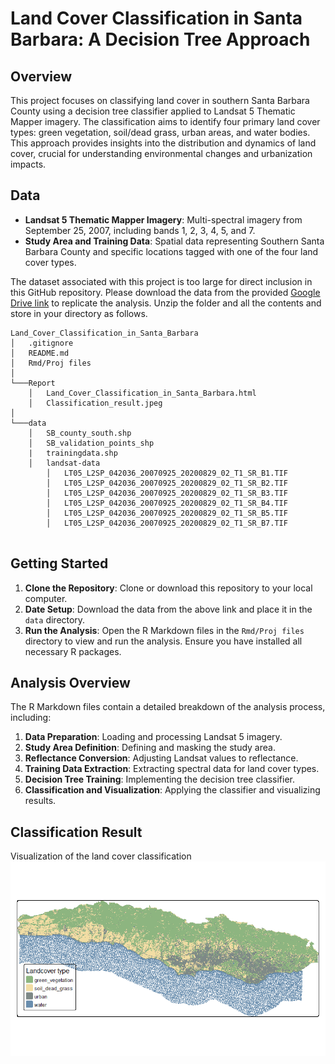 # Land Cover Classification in Santa Barbara: A Decision Tree Approach

## Overview

This project focuses on classifying land cover in southern Santa Barbara County using a decision tree classifier applied to Landsat 5 Thematic Mapper imagery. The classification aims to identify four primary land cover types: green vegetation, soil/dead grass, urban areas, and water bodies. This approach provides insights into the distribution and dynamics of land cover, crucial for understanding environmental changes and urbanization impacts. 

## Data

- **Landsat 5 Thematic Mapper Imagery**: Multi-spectral imagery from September 25, 2007, including bands 1, 2, 3, 4, 5, and 7.
- **Study Area and Training Data**: Spatial data representing Southern Santa Barbara County and specific locations tagged with one of the four land cover types.

The dataset associated with this project is too large for direct inclusion in this GitHub repository. Please download the data from the provided [Google Drive link](https://drive.google.com/drive/folders/1ON8FbDqcTjg2PKHmNGgyN7odTqpOnXla) to replicate the analysis. Unzip the folder and all the contents and store in your directory as follows.

```         
Land_Cover_Classification_in_Santa_Barbara
│   .gitignore
│   README.md
│   Rmd/Proj files 
│
└───Report
    │   Land_Cover_Classification_in_Santa_Barbara.html
    │   Classification_result.jpeg
│
└───data
    │   SB_county_south.shp
    │   SB_validation_points_shp
    |   trainingdata.shp
    │   landsat-data
        │   LT05_L2SP_042036_20070925_20200829_02_T1_SR_B1.TIF
        │   LT05_L2SP_042036_20070925_20200829_02_T1_SR_B2.TIF
        │   LT05_L2SP_042036_20070925_20200829_02_T1_SR_B3.TIF
        │   LT05_L2SP_042036_20070925_20200829_02_T1_SR_B4.TIF
        │   LT05_L2SP_042036_20070925_20200829_02_T1_SR_B5.TIF
        │   LT05_L2SP_042036_20070925_20200829_02_T1_SR_B7.TIF
                
```


## Getting Started

1. **Clone the Repository**: Clone or download this repository to your local computer.
2. **Date Setup**: Download the data from the above link and place it in the `data` directory.
3. **Run the Analysis**: Open the R Markdown files in the `Rmd/Proj files` directory to view and run the analysis. Ensure you have installed all necessary R packages.


## Analysis Overview

The R Markdown files contain a detailed breakdown of the analysis process, including:

1. **Data Preparation**: Loading and processing Landsat 5 imagery.
2. **Study Area Definition**: Defining and masking the study area.
3. **Reflectance Conversion**: Adjusting Landsat values to reflectance.
4. **Training Data Extraction**: Extracting spectral data for land cover types.
5. **Decision Tree Training**: Implementing the decision tree classifier.
6. **Classification and Visualization**: Applying the classifier and visualizing results.

## Classification Result
Visualization of the land cover classification 
![Land Cover Classification Result](Report/Classification_result.jpeg)
